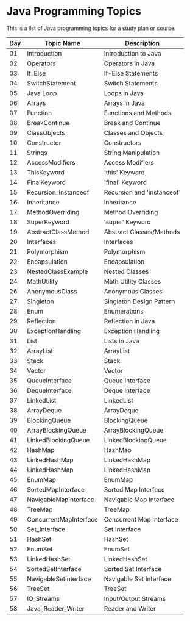 # Java Programming Topics

This is a list of Java programming topics for a study plan or course.

| Day | Topic Name           | Description               |
| --- | -------------------- | ------------------------- |
| 01  | Introduction         | Introduction to Java      |
| 02  | Operators            | Operators in Java         |
| 03  | If_Else              | If-Else Statements        |
| 04  | SwitchStatement      | Switch Statements         |
| 05  | Java Loop            | Loops in Java             |
| 06  | Arrays               | Arrays in Java            |
| 07  | Function             | Functions and Methods     |
| 08  | BreakContinue        | Break and Continue        |
| 09  | ClassObjects         | Classes and Objects       |
| 10  | Constructor          | Constructors              |
| 11  | Strings              | String Manipulation       |
| 12  | AccessModifiers      | Access Modifiers          |
| 13  | ThisKeyword          | 'this' Keyword            |
| 14  | FinalKeyword         | 'final' Keyword           |
| 15  | Recursion_Instanceof | Recursion and 'instanceof' |
| 16  | Inheritance          | Inheritance               |
| 17  | MethodOverriding     | Method Overriding         |
| 18  | SuperKeyword         | 'super' Keyword           |
| 19  | AbstractClassMethod  | Abstract Classes/Methods  |
| 20  | Interfaces           | Interfaces                |
| 21  | Polymorphism         | Polymorphism              |
| 22  | Encapsulation        | Encapsulation             |
| 23  | NestedClassExample   | Nested Classes            |
| 24  | MathUtility          | Math Utility Classes      |
| 26  | AnonymousClass       | Anonymous Classes         |
| 27  | Singleton            | Singleton Design Pattern  |
| 28  | Enum                 | Enumerations               |
| 29  | Reflection           | Reflection in Java        |
| 30  | ExceptionHandling    | Exception Handling        |
| 31  | List                 | Lists in Java             |
| 32  | ArrayList            | ArrayList                 |
| 33  | Stack                | Stack                     |
| 34  | Vector               | Vector                    |
| 35  | QueueInterface       | Queue Interface           |
| 36  | DequeInterface       | Deque Interface           |
| 37  | LinkedList           | LinkedList                |
| 38  | ArrayDeque           | ArrayDeque                |
| 39  | BlockingQueue        | BlockingQueue             |
| 40  | ArrayBlockingQueue   | ArrayBlockingQueue        |
| 41  | LinkedBlockingQueue  | LinkedBlockingQueue       |
| 42  | HashMap              | HashMap                   |
| 43  | LinkedHashMap        | LinkedHashMap             |
| 44  | LinkedHashMap        | LinkedHashMap             |
| 45  | EnumMap              | EnumMap                   |
| 46  | SortedMapInterface   | Sorted Map Interface      |
| 47  | NavigableMapInterface| Navigable Map Interface   |
| 48  | TreeMap              | TreeMap                   |
| 49  | ConcurrentMapInterface| Concurrent Map Interface |
| 50  | Set_Interface        | Set Interface             |
| 51  | HashSet              | HashSet                   |
| 52  | EnumSet              | EnumSet                   |
| 53  | LinkedHashSet        | LinkedHashSet             |
| 54  | SortedSetInterface   | Sorted Set Interface      |
| 55  | NavigableSetInterface| Navigable Set Interface   |
| 56  | TreeSet              | TreeSet                   |
| 57  | IO_Streams           | Input/Output Streams      |
| 58  | Java_Reader_Writer   | Reader and Writer         |
